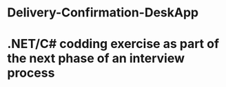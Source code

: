 # Delivery-Confirmation-DeskApp

#  .NET/C# codding exercise as part of the next phase of an interview process
